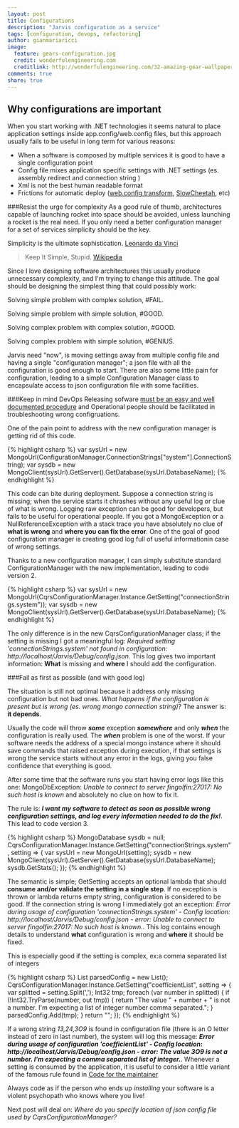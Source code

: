 ```yaml
---
layout: post
title: Configurations
description: "Jarvis configuration as a service"
tags: [configuration, devops, refactoring]
author: gianmariaricci
image:
  feature: gears-configuration.jpg
  credit: wonderfulengineering.com
  creditlink: http://wonderfulengineering.com/32-amazing-gear-wallpaper-backgrounds-in-hd-for-download/
comments: true
share: true
---
```


## Why configurations are important
When you start working with .NET technologies it seems natural to place application settings inside app.config/web.config files, but this approach usually fails to be useful in long term for various reasons:

- When a software is composed by multiple services it is good to have a single configuration point
- Config file mixes application specific settings with .NET settings (es. assembly redirect and connection string )
- Xml is not the best human readable format
- Frictions for automatic deploy ([web.config transform](http://msdn.microsoft.com/en-us/library/vstudio/dd465318(v=vs.100).aspx), [SlowCheetah](http://visualstudiogallery.msdn.microsoft.com/69023d00-a4f9-4a34-a6cd-7e854ba318b5), etc)

###Resist the urge for complexity
As a good rule of thumb, architectures capable of launching rocket into space should be avoided, unless launching a rocket is the real need. If you only need a better configuration manager for a set of services simplicity should be the key.

>
Simplicity is the ultimate sophistication. [Leonardo da Vinci](http://www.brainyquote.com/quotes/quotes/l/leonardoda107812.html)
>
>Keep It Simple, Stupid. [Wikipedia](http://en.wikipedia.org/wiki/KISS_principle)

Since I love designing software architectures this usually produce unnecessary complexity, and I'm trying to change this attitude. The goal should be designing the simplest thing that could possibly work:

>
Solving simple problem with complex solution, #FAIL.
>
Solving simple problem with simple solution, #GOOD.
>
Solving complex problem with complex solution, #GOOD.
>
Solving complex problem with simple solution, #GENIUS.

Jarvis need "now", is moving settings away from multiple config file and having a single "configuration manager"; a json file with all the configuration is good enough to start. There are also some little pain for configuration, leading to a simple Configuration Manager class to encapsulate access to json configuration file with some facilities.

###Keep in mind DevOps
Releasing sofware [must be an easy and well documented procedure](http://devopsreactions.tumblr.com/post/57234308379/setting-up-a-product-following-vendors-instructions) and Operational people should be facilitated in troubleshooting wrong configruations.

One of the pain point to address with the new configuration manager is getting rid of this code.

{% highlight csharp %}
var sysUrl = new MongoUrl(ConfigurationManager.ConnectionStrings["system"].ConnectionString);
var sysdb = new MongoClient(sysUrl).GetServer().GetDatabase(sysUrl.DatabaseName);
{% endhighlight %}

This code can bite during deployment. Suppose a connection string is missing; when the service starts it chrashes without any useful log or clue of what is wrong. Logging raw exception can be good for developers, but fails to be useful for operational people. If you got a MongoException or a NullReferenceException with a stack trace you have absolutely no clue of **what is wrong** and **where you can fix the error**. One of the goal of good configuration manager is creating good log full of useful informationin case of wrong settings.

Thanks to a new configuration manager, I can simply substitute standard ConfigurationManager with the new implementation, leading to code version 2.

{% highlight csharp %}
var sysUrl = new MongoUrl(CqrsConfigurationManager.Instance.GetSetting("connectionStrings.system"));
var sysdb = new MongoClient(sysUrl).GetServer().GetDatabase(sysUrl.DatabaseName);
{% endhighlight %}

The only difference is in the new CqrsConfigurationManager class; if the setting is missing I got a meaningful log: *Required setting 'connectionStrings.system' not found in configuration: http://localhost/Jarvis/Debug/config.json*. This log gives two important information: **What** is missing and **where** I should add the configuration.

###Fail as first as possible (and with good log)

The  situation is still not optimal because it address only missing configuration but not bad ones. *What happens if the configuration is present but is wrong (es. wrong mongo connection string)*? The answer is: **it depends**.

Usually the code will throw ***some*** exception ***somewhere*** and only ***when*** the configuration is really used. The ***when*** problem is one of the worst. If your software needs the address of a special mongo instance where it should save commands that raised exception during execution, if that settings is wrong the service starts without any error in the logs, giving you false confidence that everything is good.

After some time that the software runs you start having error logs like this one: MongoDbException: *Unable to connect to server fingolfin:27017: No such host is known* and absolutely no clue on how to fix it.

The rule is: ***I want my software to detect as soon as possible wrong configuration settings, and log every information needed to do the fix!***. This lead  to code version 3.

{% highlight csharp %}
MongoDatabase sysdb = null;
CqrsConfigurationManager.Instance.GetSetting("connectionStrings.system", setting =>
{
    var sysUrl = new MongoUrl(setting);
    sysdb = new MongoClient(sysUrl).GetServer().GetDatabase(sysUrl.DatabaseName);
    sysdb.GetStats();
});
{% endhighlight %}

The semantic is simple; GetSetting accepts an optional lambda that should **consume and/or validate the setting in a single step**. If no exception is thrown or lambda returns empty string, configuration is considered to be good. If the connection string is wrong I immediately got an exception: *Error during usage of configuration 'connectionStrings.system' - Config location: http://localhost/Jarvis/Debug/config.json - error: Unable to connect to server fingolfin:27017: No such host is known.*. This log contains enough details to understand **what** configuration is wrong and **where** it should be fixed.

This is especially good if the setting is complex, ex:a comma separated list of integers

{% highlight csharp %}
List<Int32> parsedConfig = new List<int>();
CqrsConfigurationManager.Instance.GetSetting("coefficientList", setting =>
{
    var splitted = setting.Split(',');
    Int32 tmp;
    foreach (var number in splitted)
    {
        if (!Int32.TryParse(number, out tmp))
        {
            return "The value " + number +
                    " is not a number. I'm expecting a list of integer number comma separated.";
        }
        parsedConfig.Add(tmp);
    }
    return "";
});
{% endhighlight %}

If a wrong string *13,24,3O9* is found in configuration file (there is an O letter instead of zero in last number), the system will log this message: ***Error during usage of configuration 'coefficientList' - Config location: http://localhost/Jarvis/Debug/config.json - error: The value 3O9 is not a number. I'm expecting a comma separated list of integer.***. Whenever a setting is consumed by the application, it is useful to consider a little variant of the famous rule found in [Code for the maintainer](http://c2.com/cgi/wiki?CodeForTheMaintainer)

>
Always code as if the person who ends up *installing* your software is a violent psychopath who knows where you live!

Next post will deal on: *Where do you specify location of json config file used by CqrsConfigurationManager?*
